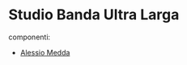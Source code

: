 # Studio Banda Ultra Larga

componenti: 
  - [Alessio Medda](mailto:alessio.medda@studenti.unimi.it)
